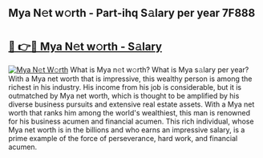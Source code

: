 ## Mya N𝚎t w𝚘rth - Part-ihq S𝚊lary per year 7F888

# <h2><a href="http://gc02sqp.nevu.top/?p=Mya">🔗 👉🔴 Mya N𝚎t w𝚘rth - S𝚊lary</a></h2>

[![Mya N𝚎t W𝚘rth](https://i.imgur.com/Oavwk0R.jpeg)](http://gc02sqp.nevu.top/?p=Mya)
What is Mya n𝚎t w𝚘rth? What is Mya s𝚊lary per year?
With a Mya net worth that is impressive, this wealthy person is among the richest in his industry. His income from his job is considerable, but it is outmatched by Mya net worth, which is thought to be amplified by his diverse business pursuits and extensive real estate assets. With a Mya net worth that ranks him among the world's wealthiest, this man is renowned for his business acumen and financial acumen. This rich individual, whose Mya net worth is in the billions and who earns an impressive salary, is a prime example of the force of perseverance, hard work, and financial acumen.
